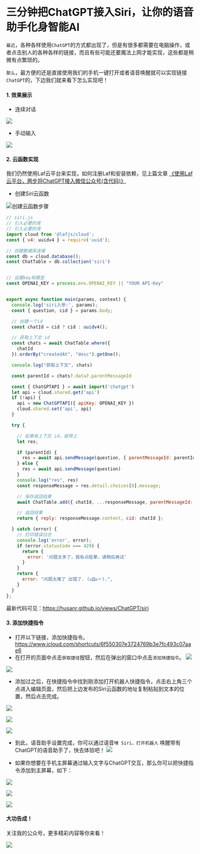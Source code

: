 # 三分钟把ChatGPT接入Siri，让你的语音助手化身智能AI
`最近`，各种各样使用`ChatGPT`的方式都出现了，但是有很多都需要在电脑操作，或者点击别人的各种各样的链接，而且有些可能还要魔法上网才能实现，这些都是稍微有点繁琐的。

`那么`，最方便的还是直接使用我们的手机一键打开或者语音唤醒就可以实现链接`ChatGPT`的，下边我们就来看下怎么实现吧！

#### 1. 效果展示
- 连续对话

![](https://files.mdnice.com/user/24883/aae93f71-0e4b-4873-83ea-960cd272e15f.png)


- 手动输入

![](https://files.mdnice.com/user/24883/722b0aa1-877b-4b44-bb42-8cb752491563.png)



#### 2. 云函数实现
我们仍然使用Laf云平台来实现，如何注册Laf和安装依赖，见上篇文章 [《使用Laf云平台，两步将ChatGPT接入微信公众号(含代码)》](https://mp.weixin.qq.com/s/1e0oZ9aPImnNq7yYvnLG5g)

- 创建Siri云函数

![创建云函数步骤](https://files.mdnice.com/user/24883/be03cd4a-91e5-4279-841f-f7b696441929.png)

```js
// siri.js
// 引入必要的库
// 引入必要的库
import cloud from '@lafjs/cloud';
const { v4: uuidv4 } = require('uuid');

// 创建数据库连接
const db = cloud.database();
const ChatTable = db.collection('siri')


// 设置key和模型
const OPENAI_KEY = process.env.OPENAI_KEY || "YOUR API-Key"


export async function main(params, context) {
  console.log('siri入参:', params);
  const { question, cid } = params.body;

  // 创建一个id
  const chatId = cid ? cid : uuidv4();

  // 获取上下文 id
  const chats = await ChatTable.where({
    chatId
  }).orderBy("createdAt", "desc").getOne();

  console.log("获取上下文", chats)

  const parentId = chats?.data?.parentMessageId

  const { ChatGPTAPI } = await import('chatgpt')
  let api = cloud.shared.get('api')
  if (!api) {
    api = new ChatGPTAPI({ apiKey: OPENAI_KEY })
    cloud.shared.set('api', api)
  }

  try {

    // 如果有上下文 id，就带上
    let res;

    if (parentId) {
      res = await api.sendMessage(question, { parentMessageId: parentId })
    } else {
      res = await api.sendMessage(question)
    }
    console.log("res", res)
    const responseMessage = res.detail.choices[0].message;

    // 保存返回结果
    await ChatTable.add({ chatId, ...responseMessage, parentMessageId: res.parentMessageId });

    // 返回结果
    return { reply: responseMessage.content, cid: chatId };

  } catch (error) {
    // 打印错误日志
    console.log('error', error);
    if (error.statusCode === 429) {
      return {
        error: '问题太多了，我有点眩晕，请稍后再试'
      }
    }
    return {
      error: "问题太难了 出错了. (uДu〃).",
    }
  }
};
```
最新代码可见：https://husanr.github.io/views/ChatGPT/siri

#### 3. 添加快捷指令
- 打开以下链接，添加快捷指令。
https://www.icloud.com/shortcuts/6f550307e3724769b3e7fc493c07aae6
- 在打开的页面中点击`获取捷径`按钮，然后在弹出的窗口中点击`添加快捷指令`。
![](https://files.mdnice.com/user/24883/db39c0ff-12d4-4462-b15f-c1d42373bc8f.png)

![](https://files.mdnice.com/user/24883/f3201de2-df8f-49d0-9638-212895fb127d.png)

- 添加过之后，在快捷指令中找到刚添加打开机器人快捷指令，点击右上角三个点进入编辑页面，然后把上边发布的Siri云函数的地址复制粘贴到文本的位置，然后点击完成。

![](https://files.mdnice.com/user/24883/510e5b89-d2d6-4b45-8f6e-a029b78f8f8d.png)


![](https://files.mdnice.com/user/24883/c06ae2fb-4e56-459a-88e1-a7f43afb8163.png)


![](https://files.mdnice.com/user/24883/9f3a363c-1e5b-4c23-994b-0dac9f646671.png)

- 到此，语音助手设置完成，你可以通过语音`嘿 Siri，打开机器人` 唤醒带有ChatGPT的语音助手了，快去体验吧！
![](https://files.mdnice.com/user/24883/aae93f71-0e4b-4873-83ea-960cd272e15f.png)

- 如果你想要在手机主屏幕通过输入文字与ChatGPT交互，那么你可以把快捷指令添加到主屏幕，如下：

![](https://files.mdnice.com/user/24883/4f4b3fa1-5ac3-4c98-b57b-a260b44ed35e.png)

![](https://files.mdnice.com/user/24883/fde31fb3-bc21-4c95-80bd-893a89a14ce3.png)

![](https://files.mdnice.com/user/24883/722b0aa1-877b-4b44-bb42-8cb752491563.png)

#### 大功告成！

关注我的公众号，更多精彩内容等你来看！

![](https://files.mdnice.com/user/24883/c36d68a7-439f-4876-b44c-87ee93b680cc.png)




